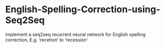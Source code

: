 # English-Spelling-Correction-using-Seq2Seq
implement a seq2seq recurrent neural network for English spelling correction, E.g. ‘recetion’ to ‘recession’
